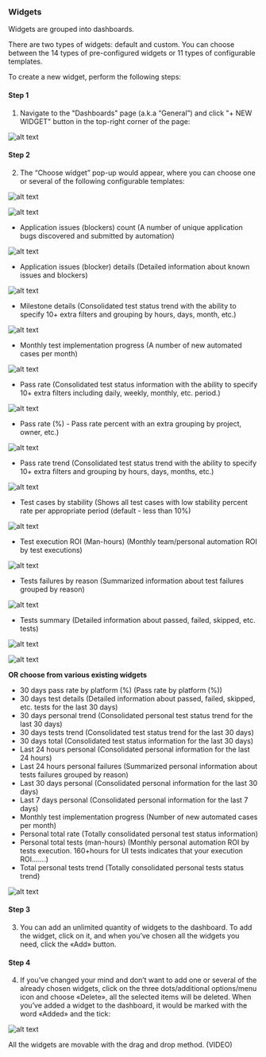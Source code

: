 ### Widgets
Widgets are grouped into dashboards.

There are two types of widgets: default and custom. You can choose between the 14 types of pre-configured widgets or 11 types of configurable templates.

To create a new widget, perform the following steps:
#### Step 1
1. Navigate to the "Dashboards" page (a.k.a “General”) and click "+ NEW WIDGET" button in the top-right corner of the page:

![alt text](https://github.com/APGorobets/mkdocks1/blob/master/images/zbrnnr-widgets-1.png?raw=true)

#### Step 2
2. The “Choose widget” pop-up would appear, where you can choose one or several of the following configurable templates:

![alt text](https://github.com/APGorobets/mkdocks1/blob/master/images/zbrnnr-widgets-2.png?raw=true)

![alt text](https://github.com/APGorobets/mkdocks1/blob/master/images/zbrnnr-widgets-3.png?raw=true)

* Application issues (blockers) count (A number of unique application bugs discovered and submitted by automation)

![alt text](https://github.com/APGorobets/mkdocks1/blob/master/images/zbrnnr-widgets-4.png?raw=true)

* Application issues (blocker) details (Detailed information about known issues and blockers)

![alt text](https://github.com/APGorobets/mkdocks1/blob/master/images/zbrnnr-widgets-5.png?raw=true)

* Milestone details (Consolidated test status trend with the ability to specify 10+ extra filters and grouping by hours, days, month, etc.)

![alt text](https://github.com/APGorobets/mkdocks1/blob/master/images/zbrnnr-widgets-6.png?raw=true)

* Monthly test implementation progress (A number of new automated cases per month)

![alt text](https://github.com/APGorobets/mkdocks1/blob/master/images/zbrnnr-widgets-7.png?raw=true)

* Pass rate (Consolidated test status information with the ability to specify 10+ extra filters including daily, weekly, monthly, etc. period.)

![alt text](https://github.com/APGorobets/mkdocks1/blob/master/images/zbrnnr-widgets-8.png?raw=true)

* Pass rate (%) - Pass rate percent with an extra grouping by project, owner, etc.)

![alt text](https://github.com/APGorobets/mkdocks1/blob/master/images/zbrnnr-widgets-9.png?raw=true)

* Pass rate trend (Consolidated test status trend with the ability to specify 10+ extra filters and grouping by hours, days, months, etc.)

![alt text](https://github.com/APGorobets/mkdocks1/blob/master/images/zbrnnr-widgets-10.png?raw=true)

* Test cases by stability (Shows all test cases with low stability percent rate per appropriate period (default - less than 10%)

![alt text](https://github.com/APGorobets/mkdocks1/blob/master/images/zbrnnr-widgets-11.png?raw=true)

* Test execution ROI (Man-hours) (Monthly team/personal automation ROI by test executions)

![alt text](https://github.com/APGorobets/mkdocks1/blob/master/images/zbrnnr-widgets-12.png?raw=true)

* Tests failures by reason (Summarized information about test failures grouped by reason)

![alt text](https://github.com/APGorobets/mkdocks1/blob/master/images/zbrnnr-widgets-13.png?raw=true)

* Tests summary (Detailed information about passed, failed, skipped, etc. tests)

![alt text](https://github.com/APGorobets/mkdocks1/blob/master/images/zbrnnr-widgets-14.png?raw=true)

![alt text](https://github.com/APGorobets/mkdocks1/blob/master/images/zbrnnr-widgets-15.png?raw=true)

**OR choose from various existing widgets**
* 30 days pass rate by platform (%) (Pass rate by platform (%))
* 30 days test details (Detailed information about passed, failed, skipped, etc. tests for the last 30 days)
* 30 days personal trend (Consolidated personal test status trend for the last 30 days)
* 30 days tests trend (Consolidated test status trend for the last 30 days)
* 30 days total (Consolidated test status information for the last 30 days)
* Last 24 hours personal (Consolidated personal information for the last 24 hours)
* Last 24 hours personal failures (Summarized personal information about tests failures grouped by reason)
* Last 30 days personal (Consolidated personal information for the last 30 days)
* Last 7 days personal (Consolidated personal information for the last 7 days)
* Monthly test implementation progress (Number of new automated cases per month)
* Personal total rate (Totally consolidated personal test status information)
* Personal total tests (man-hours) (Monthly personal automation ROI by tests execution. 160+hours for UI tests indicates that your execution ROI…….)
* Total personal tests trend (Totally consolidated personal tests status trend)

![alt text](https://github.com/APGorobets/mkdocks1/blob/master/images/zbrnnr-widgets-16.png?raw=true)

#### Step 3
3. You can add an unlimited quantity of widgets to the dashboard.
To add the widget, click on it, and when you’ve chosen all the widgets you need, click the «Add» button.

#### Step 4
4. If you’ve changed your mind and don’t want to add one or several of the already chosen widgets, click on the three dots/additional options/menu icon and choose «Delete», all the selected items will be deleted.
When you’ve added a widget to the dashboard, it would be marked with the word «Added» and the tick:

![alt text](https://github.com/APGorobets/mkdocks1/blob/master/images/zbrnnr-widgets-17.png?raw=true)

All the widgets are movable with the drag and drop method. (VIDEO)
